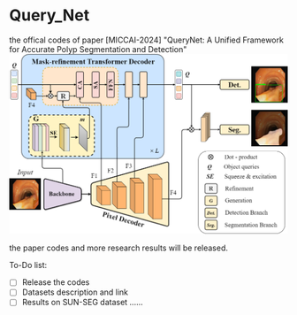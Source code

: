# Query_Net

the offical codes of paper [MICCAI-2024] "QueryNet: A Unified Framework for Accurate Polyp Segmentation and Detection"
![query_net](/Figures/query_net.png "QueryNet")

the paper codes and more research results will be released.

To-Do list:
- [ ] Release the codes
- [ ] Datasets description and link
- [ ] Results on SUN-SEG dataset
......
